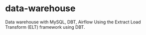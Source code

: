 # data-warehouse
Data warehouse with MySQL, DBT, Airflow
Using the Extract Load Transform (ELT) framework using DBT.
